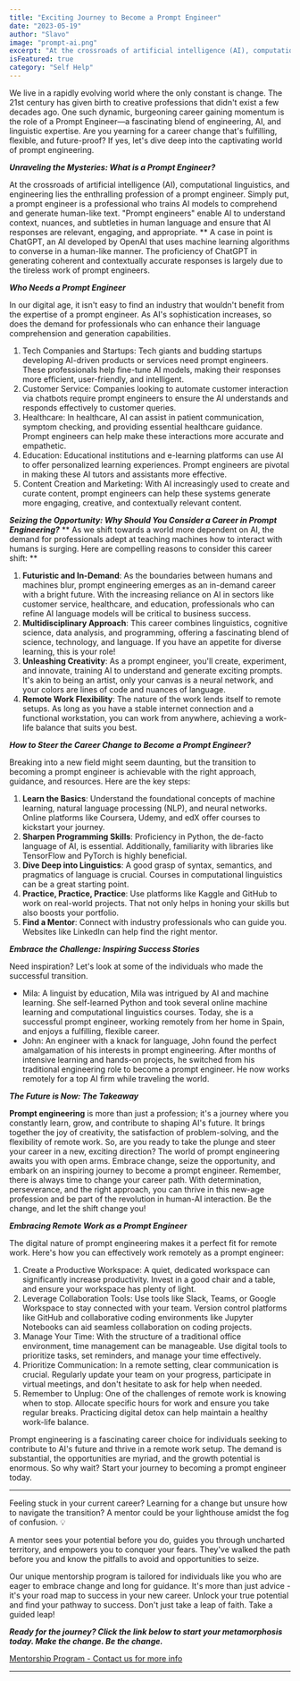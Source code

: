 ```yaml
---
title: "Exciting Journey to Become a Prompt Engineer"
date: "2023-05-19"
author: "Slavo"
image: "prompt-ai.png"
excerpt: "At the crossroads of artificial intelligence (AI), computational linguistics, and engineering lies the enthralling profession of a prompt engineer..."
isFeatured: true
category: "Self Help"
---
```


We live in a rapidly evolving world where the only constant is change. The 21st century has given birth to creative professions that didn't exist a few decades ago. One such dynamic, burgeoning career gaining momentum is the role of a Prompt Engineer—a fascinating blend of engineering, AI, and linguistic expertise. Are you yearning for a career change that's fulfilling, flexible, and future-proof? If yes, let's dive deep into the captivating world of prompt engineering.

**_Unraveling the Mysteries: What is a Prompt Engineer?_**

At the crossroads of artificial intelligence (AI), computational linguistics, and engineering lies the enthralling profession of a prompt engineer. Simply put, a prompt engineer is a professional who trains AI models to comprehend and generate human-like text. "Prompt engineers" enable AI to understand context, nuances, and subtleties in human language and ensure that AI responses are relevant, engaging, and appropriate.
\*\*
A case in point is ChatGPT, an AI developed by OpenAI that uses machine learning algorithms to converse in a human-like manner. The proficiency of ChatGPT in generating coherent and contextually accurate responses is largely due to the tireless work of prompt engineers.

**_Who Needs a Prompt Engineer_**

In our digital age, it isn't easy to find an industry that wouldn't benefit from the expertise of a prompt engineer. As AI's sophistication increases, so does the demand for professionals who can enhance their language comprehension and generation capabilities.

1. Tech Companies and Startups: Tech giants and budding startups developing AI-driven products or services need prompt engineers. These professionals help fine-tune AI models, making their responses more efficient, user-friendly, and intelligent.
2. Customer Service: Companies looking to automate customer interaction via chatbots require prompt engineers to ensure the AI understands and responds effectively to customer queries.
3. Healthcare: In healthcare, AI can assist in patient communication, symptom checking, and providing essential healthcare guidance. Prompt engineers can help make these interactions more accurate and empathetic.
4. Education: Educational institutions and e-learning platforms can use AI to offer personalized learning experiences. Prompt engineers are pivotal in making these AI tutors and assistants more effective.
5. Content Creation and Marketing: With AI increasingly used to create and curate content, prompt engineers can help these systems generate more engaging, creative, and contextually relevant content.

**_Seizing the Opportunity: Why Should You Consider a Career in Prompt Engineering?_**
\*\*
As we shift towards a world more dependent on AI, the demand for professionals adept at teaching machines how to interact with humans is surging. Here are compelling reasons to consider this career shift:
\*\*

1. **Futuristic and In-Demand**: As the boundaries between humans and machines blur, prompt engineering emerges as an in-demand career with a bright future. With the increasing reliance on AI in sectors like customer service, healthcare, and education, professionals who can refine AI language models will be critical to business success.
2. **Multidisciplinary Approach**: This career combines linguistics, cognitive science, data analysis, and programming, offering a fascinating blend of science, technology, and language. If you have an appetite for diverse learning, this is your role!
3. **Unleashing Creativity**: As a prompt engineer, you'll create, experiment, and innovate, training AI to understand and generate exciting prompts. It's akin to being an artist, only your canvas is a neural network, and your colors are lines of code and nuances of language.
4. **Remote Work Flexibility**: The nature of the work lends itself to remote setups. As long as you have a stable internet connection and a functional workstation, you can work from anywhere, achieving a work-life balance that suits you best.

**_How to Steer the Career Change to Become a Prompt Engineer?_**

Breaking into a new field might seem daunting, but the transition to becoming a prompt engineer is achievable with the right approach, guidance, and resources. Here are the key steps:

1. **Learn the Basics**: Understand the foundational concepts of machine learning, natural language processing (NLP), and neural networks. Online platforms like Coursera, Udemy, and edX offer courses to kickstart your journey.
2. **Sharpen Programming Skills**: Proficiency in Python, the de-facto language of AI, is essential. Additionally, familiarity with libraries like TensorFlow and PyTorch is highly beneficial.
3. **Dive Deep into Linguistics**: A good grasp of syntax, semantics, and pragmatics of language is crucial. Courses in computational linguistics can be a great starting point.
4. **Practice, Practice, Practice**: Use platforms like Kaggle and GitHub to work on real-world projects. That not only helps in honing your skills but also boosts your portfolio.
5. **Find a Mentor**: Connect with industry professionals who can guide you. Websites like LinkedIn can help find the right mentor.

**_Embrace the Challenge: Inspiring Success Stories_**

Need inspiration? Let's look at some of the individuals who made the successful transition.

- Mila: A linguist by education, Mila was intrigued by AI and machine learning. She self-learned Python and took several online machine learning and computational linguistics courses. Today, she is a successful prompt engineer, working remotely from her home in Spain, and enjoys a fulfilling, flexible career.
- John: An engineer with a knack for language, John found the perfect amalgamation of his interests in prompt engineering. After months of intensive learning and hands-on projects, he switched from his traditional engineering role to become a prompt engineer. He now works remotely for a top AI firm while traveling the world.

**_The Future is Now: The Takeaway_**

**Prompt engineering** is more than just a profession; it's a journey where you constantly learn, grow, and contribute to shaping AI's future. It brings together the joy of creativity, the satisfaction of problem-solving, and the flexibility of remote work. So, are you ready to take the plunge and steer your career in a new, exciting direction? The world of prompt engineering awaits you with open arms. Embrace change, seize the opportunity, and embark on an inspiring journey to become a prompt engineer.
Remember, there is always time to change your career path. With determination, perseverance, and the right approach, you can thrive in this new-age profession and be part of the revolution in human-AI interaction. Be the change, and let the shift change you!

**_Embracing Remote Work as a Prompt Engineer_**

The digital nature of prompt engineering makes it a perfect fit for remote work. Here's how you can effectively work remotely as a prompt engineer:

1. Create a Productive Workspace: A quiet, dedicated workspace can significantly increase productivity. Invest in a good chair and a table, and ensure your workspace has plenty of light.
2. Leverage Collaboration Tools: Use tools like Slack, Teams, or Google Workspace to stay connected with your team. Version control platforms like GitHub and collaborative coding environments like Jupyter Notebooks can aid seamless collaboration on coding projects.
3. Manage Your Time: With the structure of a traditional office environment, time management can be manageable. Use digital tools to prioritize tasks, set reminders, and manage your time effectively.
4. Prioritize Communication: In a remote setting, clear communication is crucial. Regularly update your team on your progress, participate in virtual meetings, and don't hesitate to ask for help when needed.
5. Remember to Unplug: One of the challenges of remote work is knowing when to stop. Allocate specific hours for work and ensure you take regular breaks. Practicing digital detox can help maintain a healthy work-life balance.

Prompt engineering is a fascinating career choice for individuals seeking to contribute to AI's future and thrive in a remote work setup. The demand is substantial, the opportunities are myriad, and the growth potential is enormous. So why wait? Start your journey to becoming a prompt engineer today.

---

Feeling stuck in your current career? Learning for a change but unsure how to navigate the transition? A mentor could be your lighthouse amidst the fog of confusion. 💡

A mentor sees your potential before you do, guides you through uncharted territory, and empowers you to conquer your fears. They've walked the path before you and know the pitfalls to avoid and opportunities to seize.

Our unique mentorship program is tailored for individuals like you who are eager to embrace change and long for guidance. It's more than just advice - it's your road map to success in your new career.
Unlock your true potential and find your pathway to success. Don't just take a leap of faith. Take a guided leap!

**_Ready for the journey? Click the link below to start your metamorphosis today. Make the change. Be the change._**

[Mentorship Program - Contact us for more info](https://www.slavo.io/contact)

---
